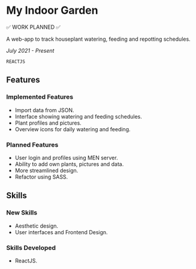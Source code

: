 # **My Indoor Garden**

:white_check_mark: WORK PLANNED :white_check_mark:

A web-app to track houseplant watering, feeding and repotting schedules.

_July 2021 - Present_

```REACTJS```

## **Features** 

### **Implemented Features**

* Import data from JSON.
* Interface showing watering and feeding schedules.
* Plant profiles and pictures.
* Overview icons for daily watering and feeding.

### **Planned Features**

* User login and profiles using MEN server.
* Ability to add own plants, pictures and data.
* More streamlined design.
* Refactor using SASS.

## **Skills**

### **New Skills**

* Aesthetic design.
* User interfaces and Frontend Design.

### **Skills Developed**

* ReactJS.
